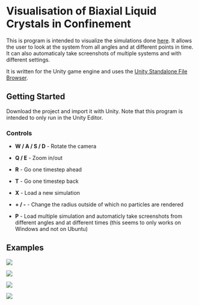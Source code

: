 # Visualisation of Biaxial Liquid Crystals in Confinement
This is program is intended to visualize the simulations done [here](https://github.com/ocatias/LCMC_Sim/). It allows the user to look at the system from all angles and at different points in time. It can also automaticaly take screenshots of multiple systems and with different settings.

It is written for the Unity game engine and uses the [Unity Standalone File Browser](https://github.com/gkngkc/UnityStandaloneFileBrowser).

## Getting Started
Download the project and import it with Unity. Note that this program is intended to only run in the Unity Editor.

### Controls
* **W / A / S / D** - Rotate the camera
* **Q / E** - Zoom in/out
* **R** - Go one timestep ahead
* **T** - Go one timestep back
* **X** - Load a new simulation
* **+ / -** - Change the radius outside of which no particles are rendered

* **P** - Load multiple simulation and automaticly take screenshots from different angles and at different times (this seems to only works on Windows and not on Ubuntu)

## Examples
![](https://github.com/ocatias/LCMC_Sim/blob/master/Pictures/rod1d16_1.png)

![](https://github.com/ocatias/LCMC_Sim/blob/master/Pictures/sphere002.png)

![](https://github.com/ocatias/LCMC_Sim/blob/master/Pictures/r1d16_diag.png)

![](https://github.com/ocatias/LCMC_Sim/blob/master/Pictures/rod1d25_1.png)  
